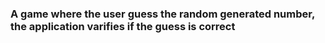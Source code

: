### A game where the user guess the random generated number, the application varifies if the guess is correct
